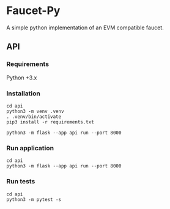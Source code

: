 # Faucet-Py

A simple python implementation of an EVM compatible faucet.

## API

### Requirements

Python +3.x

### Installation

```
cd api
python3 -m venv .venv
. .venv/bin/activate
pip3 install -r requirements.txt

python3 -m flask --app api run --port 8000
```

### Run application

```
cd api
python3 -m flask --app api run --port 8000
```


### Run tests

```
cd api
python3 -m pytest -s
```